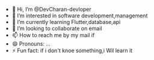 - 👋 Hi, I’m @DevCharan-devloper
- 👀 I’m interested in software development,management
- 🌱 I’m currently learning Flutter,database,api 
- 💞️ I’m looking to collaborate on email
- 📫 How to reach me by my mail if
- 😄 Pronouns: ...
- ⚡ Fun fact: if i don't knoe something,i Wil learn it

<!---
DevCharan-devloper/DevCharan-devloper is a ✨ special ✨ repository because its `README.md` (this file) appears on your GitHub profile.
You can click the Preview link to take a look at your changes.
--->
